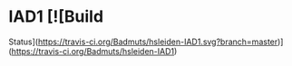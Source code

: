 # IAD1 [![Build
Status](https://travis-ci.org/Badmuts/hsleiden-IAD1.svg?branch=master)](https://travis-ci.org/Badmuts/hsleiden-IAD1)
